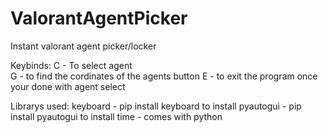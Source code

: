 # ValorantAgentPicker
Instant valorant agent picker/locker

Keybinds:
C - To select agent                     
G - to find the cordinates of the agents button
E - to exit the program once your done with agent select

Librarys used:
keyboard - pip install keyboard to install
pyautogui - pip install pyautogui to install
time - comes with python
